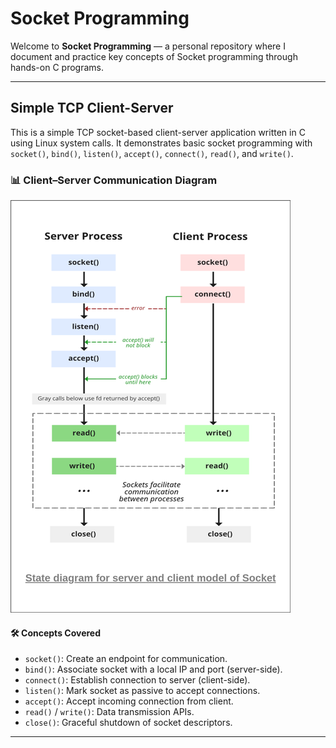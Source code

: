 # Socket Programming
Welcome to **Socket Programming** — a personal repository where I document and practice key concepts of Socket programming through hands-on C programs.

---
## Simple TCP Client-Server
This is a simple TCP socket-based client-server application written in C using Linux system calls. It demonstrates basic socket programming with `socket()`, `bind()`, `listen()`, `accept()`, `connect()`, `read()`, and `write()`.

### 📊 Client–Server Communication Diagram
![alt text](simple_TCP_Client_Server.png)

#### 🛠️ Concepts Covered
- `socket()`: Create an endpoint for communication.
- `bind()`: Associate socket with a local IP and port (server-side).
- `connect()`: Establish connection to server (client-side).
- `listen()`: Mark socket as passive to accept connections.
- `accept()`: Accept incoming connection from client.
- `read()` / `write()`: Data transmission APIs.
- `close()`: Graceful shutdown of socket descriptors.

---
